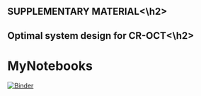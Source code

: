 <h2>SUPPLEMENTARY MATERIAL<\h2>
<h2>Optimal system design for CR-OCT<\h2>


# MyNotebooks

[![Binder](https://mybinder.org/badge_logo.svg)](https://mybinder.org/v2/gh/nlippok/MyNotebooks-public/master)
